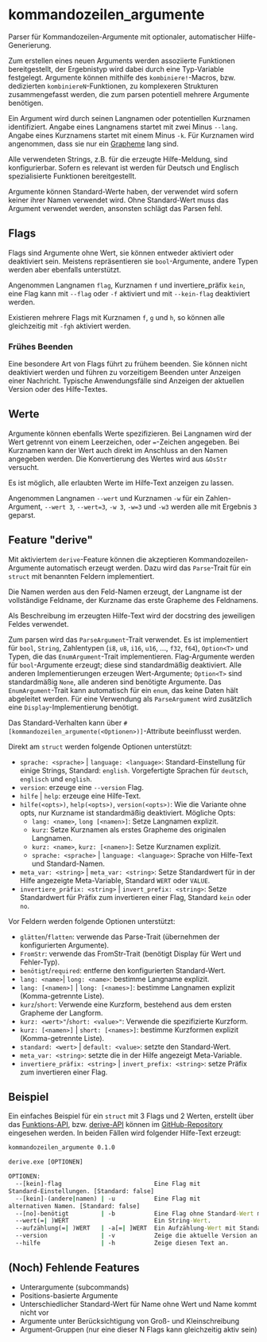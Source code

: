 # kommandozeilen_argumente

Parser für Kommandozeilen-Argumente mit optionaler, automatischer Hilfe-Generierung.

Zum erstellen eines neuen Arguments werden assoziierte Funktionen bereitgestellt,
der Ergebnistyp wird dabei durch eine Typ-Variable festgelegt.
Argumente können mithilfe des `kombiniere!`-Macros, bzw. dedizierten `kombiniereN`-Funktionen,
zu komplexeren Strukturen zusammengefasst werden,
die zum parsen potentiell mehrere Argumente benötigen.

Ein Argument wird durch seinen Langnamen oder potentiellen Kurznamen identifiziert.
Angabe eines Langnamens startet mit zwei Minus `--lang`.
Angabe eines Kurznamens startet mit einem Minus `-k`.
Für Kurznamen wird angenommen, dass sie nur ein [Grapheme](https://docs.rs/unicode-segmentation/1.8.0/unicode_segmentation/trait.UnicodeSegmentation.html#tymethod.graphemes) lang sind.

Alle verwendeten Strings, z.B. für die erzeugte Hilfe-Meldung, sind konfigurierbar.
Sofern es relevant ist werden für Deutsch und Englisch spezialisierte Funktionen bereitgestellt.

Argumente können Standard-Werte haben, der verwendet wird sofern keiner ihrer Namen verwendet wird.
Ohne Standard-Wert muss das Argument verwendet werden, ansonsten schlägt das Parsen fehl.

## Flags

Flags sind Argumente ohne Wert, sie können entweder aktiviert oder deaktiviert sein.
Meistens repräsentieren sie `bool`-Argumente, andere Typen werden aber ebenfalls unterstützt.

Angenommen Langnamen `flag`, Kurznamen `f` und invertiere_präfix `kein`,
eine Flag kann mit `--flag` oder `-f` aktiviert
und mit `--kein-flag` deaktiviert werden.

Existieren mehrere Flags mit Kurznamen `f`, `g` und `h`,
so können alle gleichzeitig mit `-fgh` aktiviert werden.

### Frühes Beenden

Eine besondere Art von Flags führt zu frühem beenden.
Sie können nicht deaktiviert werden und führen zu vorzeitigem Beenden unter Anzeigen einer Nachricht.
Typische Anwendungsfälle sind Anzeigen der aktuellen Version oder des Hilfe-Textes.

## Werte

Argumente können ebenfalls Werte spezifizieren.
Bei Langnamen wird der Wert getrennt von einem Leerzeichen, oder `=`-Zeichen angegeben.
Bei Kurznamen kann der Wert auch direkt im Anschluss an den Namen angegeben werden.
Die Konvertierung des Wertes wird aus `&OsStr` versucht.

Es ist möglich, alle erlaubten Werte im Hilfe-Text anzeigen zu lassen.

Angenommen Langnamen `--wert` und Kurznamen `-w` für ein Zahlen-Argument,
`--wert 3`, `--wert=3`, `-w 3`, `-w=3` und `-w3` werden alle mit Ergebnis `3` geparst.

## Feature "derive"

Mit aktiviertem `derive`-Feature können die akzeptieren Kommandozeilen-Argumente
automatisch erzeugt werden.
Dazu wird das `Parse`-Trait für ein `struct` mit benannten Feldern implementiert.

Die Namen werden aus den Feld-Namen erzeugt,
der Langname ist der vollständige Feldname,
der Kurzname das erste Grapheme des Feldnamens.

Als Beschreibung im erzeugten Hilfe-Text wird der docstring des jeweiligen Feldes verwendet.

Zum parsen wird das `ParseArgument`-Trait verwendet.
Es ist implementiert für `bool`, `String`, Zahlentypen (`i8`, `u8`, `i16`, `u16`, ..., `f32`, `f64`),
`Option<T>` und Typen, die das `EnumArgument`-Trait implementieren.
Flag-Argumente werden für `bool`-Argumente erzeugt; diese sind standardmäßig deaktiviert.
Alle anderen Implementierungen erzeugen Wert-Argumente; `Option<T>` sind standardmäßig `None`,
alle anderen sind benötigte Argumente.
Das `EnumArgument`-Trait kann automatisch für ein `enum`, das keine Daten hält abgeleitet werden.
Für eine Verwendung als `ParseArgument` wird zusätzlich eine `Display`-Implementierung benötigt.

Das Standard-Verhalten kann über `#[kommandozeilen_argumente(<Optionen>)]`-Attribute beeinflusst werden.

Direkt am `struct` werden folgende Optionen unterstützt:

- `sprache: <sprache>` | `language: <language>`:
  Standard-Einstellung für einige Strings, Standard: `english`.
  Vorgefertigte Sprachen für `deutsch`, `englisch` und `english`.
- `version`: erzeuge eine `--version` Flag.
- `hilfe` | `help`: erzeuge eine Hilfe-Text.
- `hilfe(<opts>)`, `help(<opts>)`, `version(<opts>)`:
  Wie die Variante ohne opts, nur Kurzname ist standardmäßig deaktiviert. Mögliche Opts:
  - `lang: <name>`, `long [<namen>]`: Setze Langnamen explizit.
  - `kurz`: Setze Kurznamen als erstes Grapheme des originalen Langnamen.
  - `kurz: <name>`, `kurz: [<namen>]`: Setze Kurznamen explizit.
  - `sprache: <sprache>` | `language: <language>`: Sprache von Hilfe-Text und Standard-Namen.
- `meta_var: <string>` | `meta_var: <string>`:
  Setze Standardwert für in der Hilfe angezeigte Meta-Variable, Standard `WERT` oder `VALUE`.
- `invertiere_präfix: <string>` | `invert_prefix: <string>`:
  Setze Standardwert für Präfix zum invertieren einer Flag, Standard `kein` oder `no`.

Vor Feldern werden folgende Optionen unterstützt:

- `glätten`/`flatten`: verwende das Parse-Trait (übernehmen der konfigurierten Argumente).
- `FromStr`: verwende das FromStr-Trait (benötigt Display für Wert und Fehler-Typ).
- `benötigt`/`required`: entferne den konfigurierten Standard-Wert.
- `lang: <name>`| `long: <name>`: bestimme Langname explizit.
- `lang: [<namen>]` | `long: [<names>]`: bestimme Langnamen explizit (Komma-getrennte Liste).
- `kurz`/`short`: Verwende eine Kurzform, bestehend aus dem ersten Grapheme der Langform.
- `kurz: <wert>"`/`short: <value>"`: Verwende die spezifizierte Kurzform.
- `kurz: [<namen>]` | `short: [<names>]`: bestimme Kurzformen explizit (Komma-getrennte Liste).
- `standard: <wert>` | `default: <value>`: setzte den Standard-Wert.
- `meta_var: <string>`: setzte die in der Hilfe angezeigt Meta-Variable.
- `invertiere_präfix: <string>` | `invert_prefix: <string>`: setze Präfix zum invertieren einer Flag.

## Beispiel

Ein einfaches Beispiel für ein `struct` mit 3 Flags und 2 Werten, erstellt über das
[Funktions-API](https://github.com/spamviech/kommandozeilen_argumente/blob/main/examples/funktion.rs),
bzw. [derive-API](https://github.com/spamviech/kommandozeilen_argumente/blob/main/examples/derive.rs)
können im [GitHub-Repository](https://github.com/spamviech/kommandozeilen_argumente/) eingesehen werden.
In beiden Fällen wird folgender Hilfe-Text erzeugt:

```cmd
kommandozeilen_argumente 0.1.0

derive.exe [OPTIONEN]

OPTIONEN:
  --[kein]-flag                          Eine Flag mit 
Standard-Einstellungen. [Standard: false]
  --[kein]-(andere|namen) | -u           Eine Flag mit 
alternativen Namen. [Standard: false]
  --[no]-benötigt         | -b           Eine Flag ohne Standard-Wert mit alternativem Präfix zum invertieren.
  --wert(=| )WERT                        Ein String-Wert.
  --aufzählung(=| )WERT   | -a[=| ]WERT  Ein Aufzählung-Wert mit Standard-Wert. [Erlaubte Werte: Eins, Zwei, Drei | Standard: Zwei]
  --version               | -v           Zeige die aktuelle Version an.
  --hilfe                 | -h           Zeige diesen Text an.
```

## (Noch) Fehlende Features

- Unterargumente (subcommands)
- Positions-basierte Argumente
- Unterschiedlicher Standard-Wert für Name ohne Wert und Name kommt nicht vor
- Argumente unter Berücksichtigung von Groß- und Kleinschreibung
- Argument-Gruppen (nur eine dieser N Flags kann gleichzeitig aktiv sein)
